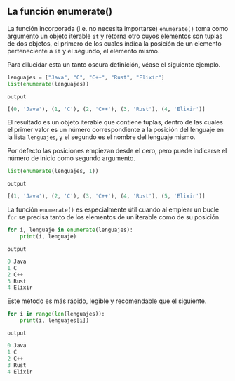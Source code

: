 ## La función enumerate()

La función incorporada (i.e. no necesita importarse) `enumerate()` toma como argumento un objeto iterable `it` y retorna 
otro cuyos elementos son tuplas de dos objetos, el primero de los cuales indica la posición de un elemento perteneciente 
a `it` y el segundo, el elemento mismo.

Para dilucidar esta un tanto oscura definición, véase el siguiente ejemplo.

```python linenums="1"
lenguajes = ["Java", "C", "C++", "Rust", "Elixir"]
list(enumerate(lenguajes))
```
`output`
```py 
[(0, 'Java'), (1, 'C'), (2, 'C++'), (3, 'Rust'), (4, 'Elixir')]
```

El resultado es un objeto iterable que contiene tuplas, dentro de las cuales el primer valor es un número correspondiente 
a la posición del lenguaje en la lista `lenguajes`, y el segundo es el nombre del lenguaje mismo.

Por defecto las posiciones empiezan desde el cero, pero puede indicarse el número de inicio como segundo argumento.

```python linenums="1"
list(enumerate(lenguajes, 1))
```
`output`
```py 
[(1, 'Java'), (2, 'C'), (3, 'C++'), (4, 'Rust'), (5, 'Elixir')]
```

La función `enumerate()` es especialmente útil cuando al emplear un bucle `for` se precisa tanto de los elementos de un 
iterable como de su posición.

```python linenums="1"
for i, lenguaje in enumerate(lenguajes):
    print(i, lenguaje)
```
`output`
```py 
0 Java
1 C
2 C++
3 Rust
4 Elixir
```

Este método es más rápido, legible y recomendable que el siguiente.

```python linenums="1"
for i in range(len(lenguajes)):
    print(i, lenguajes[i])
```
`output`
```py 
0 Java
1 C
2 C++
3 Rust
4 Elixir
```